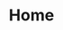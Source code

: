 ---
title: Home
permalink: "/"
position: 0
order: 1
header_images:
- "/uploads/Wilmington%20NC%20-%20Bird_s%20Eye%20View%20c.%201900,%20New%20Hanover%20County%20LibraryJPG.jpg"
- "/uploads/Wilmington%20Cotton%20Compress%20-%20postcard%20front.png"
- "/uploads/Travel%20by%20land,%20Wilmington%20scene,%20Leslie_s%20Popular%20Monthly%20of%20April%201877.png"
- "/uploads/Travel%20by%20water,%20Leslie_s%20Popular%20Monthly%20of%20April%201877.png"
- "/uploads/TPP_B1_F1_Third%20Street,%20Wilmington,%20NC%20-%20postcard%20-%20nothing%20on%20back,%20undated.jpg"
header_text: Third Person Project, a 501(c)(3) non-profit initiative, was founded in 2015 by&#8212;as The New Yorker described us&#8212;"a loose-knit band of writers, teachers, scholars, and local history buffs." From those vague beginnings, TPP has evolved into one of the most innovative, community-driven research initiatives in the South.
home_features_header: Explore our work
home_features:
- title: Projects
  description: Here's a description of the projects portion of the website.
  image: "/uploads/Travel%20by%20water,%20Leslie_s%20Popular%20Monthly%20of%20April%201877.png"
  link: "/projects"
- title: Archives
  description: Here's a description of the archives portion of the website.
  image: "/uploads/Wilmington%20Cotton%20Compress%20-%20postcard%20front.png"
  link: "/archives"
layout: home
---